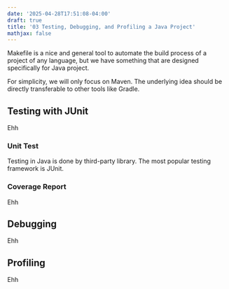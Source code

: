 ```yaml
---
date: '2025-04-28T17:51:08-04:00'
draft: true
title: '03 Testing, Debugging, and Profiling a Java Project'
mathjax: false
---
```


Makefile is a nice and general tool to automate the build process of a project of any language, but we have something that are designed specifically for Java project.

For simplicity, we will only focus on Maven. The underlying idea should be directly transferable to other tools like Gradle.

## Testing with JUnit

Ehh

### Unit Test

Testing in Java is done by third-party library. The most popular testing framework is JUnit.

### Coverage Report

Ehh

## Debugging

Ehh

## Profiling

Ehh
